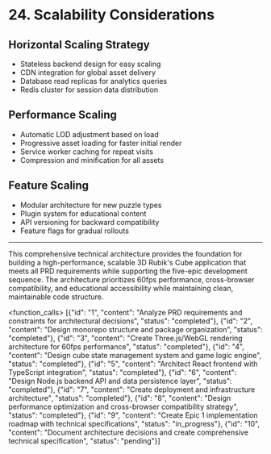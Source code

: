 # 24. Scalability Considerations

## Horizontal Scaling Strategy
- Stateless backend design for easy scaling
- CDN integration for global asset delivery
- Database read replicas for analytics queries
- Redis cluster for session data distribution

## Performance Scaling
- Automatic LOD adjustment based on load
- Progressive asset loading for faster initial render
- Service worker caching for repeat visits
- Compression and minification for all assets

## Feature Scaling
- Modular architecture for new puzzle types
- Plugin system for educational content
- API versioning for backward compatibility
- Feature flags for gradual rollouts

---

This comprehensive technical architecture provides the foundation for building a high-performance, scalable 3D Rubik's Cube application that meets all PRD requirements while supporting the five-epic development sequence. The architecture prioritizes 60fps performance, cross-browser compatibility, and educational accessibility while maintaining clean, maintainable code structure.

<function_calls>
<invoke name="TodoWrite">
<parameter name="todos">[{"id": "1", "content": "Analyze PRD requirements and constraints for architectural decisions", "status": "completed"}, {"id": "2", "content": "Design monorepo structure and package organization", "status": "completed"}, {"id": "3", "content": "Create Three.js/WebGL rendering architecture for 60fps performance", "status": "completed"}, {"id": "4", "content": "Design cube state management system and game logic engine", "status": "completed"}, {"id": "5", "content": "Architect React frontend with TypeScript integration", "status": "completed"}, {"id": "6", "content": "Design Node.js backend API and data persistence layer", "status": "completed"}, {"id": "7", "content": "Create deployment and infrastructure architecture", "status": "completed"}, {"id": "8", "content": "Design performance optimization and cross-browser compatibility strategy", "status": "completed"}, {"id": "9", "content": "Create Epic 1 implementation roadmap with technical specifications", "status": "in_progress"}, {"id": "10", "content": "Document architecture decisions and create comprehensive technical specification", "status": "pending"}]